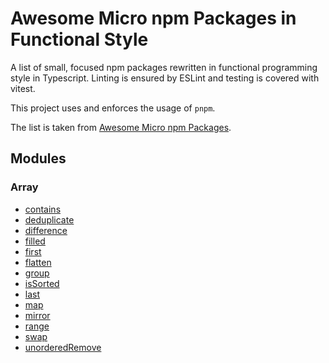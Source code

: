 # Awesome Micro npm Packages in Functional Style

A list of small, focused npm packages rewritten in functional programming style in Typescript. Linting is ensured by ESLint and testing is covered with vitest.

This project uses and enforces the usage of `pnpm`.

The list is taken from [Awesome Micro npm Packages](https://github.com/parro-it/awesome-micro-npm-packages).

## Modules

### Array

- [contains](./src/array/contains/README.md)
- [deduplicate](./src/array/deduplicate/README.md)
- [difference](./src/array/difference/README.md)
- [filled](./src/array/filled/README.md)
- [first](./src/array/first/README.md)
- [flatten](./src/array/flatten/README.md)
- [group](./src/array/group/README.md)
- [isSorted](./src/array/isSorted/README.md)
- [last](./src/array/last/README.md)
- [map](./src/array/map/README.md)
- [mirror](./src/array/mirror/README.md)
- [range](./src/array/range/README.md)
- [swap](./src/array/swap/README.md)
- [unorderedRemove](./src/array/unorderedRemove/README.md)
